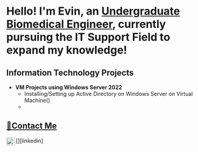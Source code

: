 <h1>
Hello! I'm Evin, an <a href="https://linkedin.com/in/evin-linos/">Undergraduate Biomedical Engineer</a>, currently pursuing the IT Support Field to expand my knowledge!
</h1>

<h2>Information Technology Projects</h2>

- <b>VM Projects using Windows Server 2022</b>
  - Installing/Setting up Active Directory on Windows Server on Virtual Machine()
  - 
<h2><a href="https://linkedin.com/in/evin-linos/">📩Contact Me</a></h2>

[<img align="left" alt="Evin | LinkedIn" width="22px" src="https://cdn.jsdelivr.net/npm/simple-icons@v3/icons/linkedin.svg" />][linkedin]
